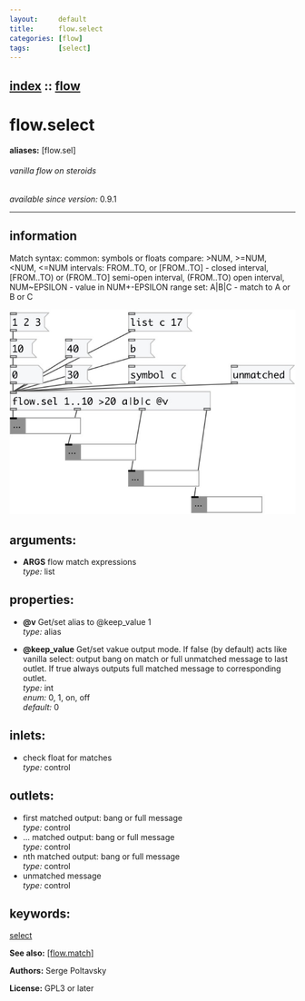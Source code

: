 ```yaml
---
layout:     default
title:      flow.select
categories: [flow]
tags:       [select]
---
```

[index](index.html) :: [flow](category_flow.html)
---

# flow.select
**aliases:** [flow.sel]


###### vanilla flow on steroids

*available since version:* 0.9.1

---


## information
Match syntax: common: symbols or floats compare: &gt;NUM, &gt;=NUM, &lt;NUM, &lt;=NUM intervals: FROM..TO, or [FROM..TO] - closed interval, [FROM..TO) or (FROM..TO] semi-open interval, (FROM..TO) open interval, NUM~EPSILON - value in NUM+-EPSILON range set: A|B|C - match to A or B or C


[![example](../examples/img/flow.select.jpg)](../examples/pd/flow.select.pd)



## arguments:

* **ARGS**
flow match expressions<br>
_type:_ list<br>





## properties:

* **@v** 
Get/set alias to @keep_value 1<br>
_type:_ alias<br>

* **@keep_value** 
Get/set vakue output mode. If false (by default) acts like vanilla select: output bang
on match or full unmatched message to last outlet. If true always outputs full
matched message to corresponding outlet.<br>
_type:_ int<br>
_enum:_ 0, 1, on, off<br>
_default:_ 0<br>



## inlets:

* check float for matches<br>
_type:_ control



## outlets:

* first matched output: bang or full message<br>
_type:_ control
* ... matched output: bang or full message<br>
_type:_ control
* nth matched output: bang or full message<br>
_type:_ control
* unmatched message<br>
_type:_ control



## keywords:

[select](keywords/select.html)



**See also:**
[\[flow.match\]](flow.match.html)




**Authors:** Serge Poltavsky




**License:** GPL3 or later





